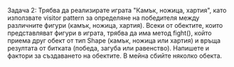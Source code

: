 Задача 2: Трябва да реализирате играта "Камък, ножица, хартия", като използвате visitor pattern за определяне на победителя между различните фигури (камък, ножица, хартия). Всеки от обектите, които представляват фигури в играта, трябва да има метод fight(), който приема друг обект от тип Shape (камък, ножица или хартия) и връща резултата от битката (победа, загуба или равенство). Напишете и фактори за създаването на обектите. В мейна сбийте няколко обекта.
